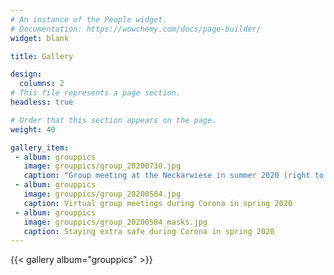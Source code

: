 ```yaml
---
# An instance of the People widget.
# Documentation: https://wowchemy.com/docs/page-builder/
widget: blank

title: Gallery

design:
  columns: 2
# This file represents a page section.
headless: true

# Order that this section appears on the page.
weight: 40

gallery_item:
 - album: grouppics
   image: grouppics/group_20200730.jpg
   caption: "Group meeting at the Neckarwiese in summer 2020 (right to left: Martin, Adrian, Leander, Niklas, Moritz, Robert, Bjarne, Peter, Sebastian)"
 - album: grouppics
   image: grouppics/group_20200504.jpg
   caption: Virtual group meetings during Corona in spring 2020
 - album: grouppics
   image: grouppics/group_20200504_masks.jpg
   caption: Staying extra safe during Corona in spring 2020
---
```


{{< gallery album="grouppics" >}}
